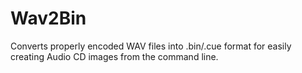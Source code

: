 # Wav2Bin
Converts properly encoded WAV files into .bin/.cue format for easily creating Audio CD images from the command line. 
